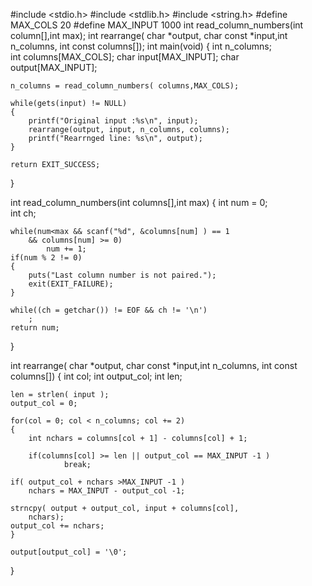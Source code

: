 #include <stdio.h>
#include <stdlib.h>
#include <string.h>
#define	MAX_COLS 20
#define	MAX_INPUT 1000
int read_column_numbers(int column[],int max);
int  rearrange( char *output, char const *input,int n_columns, int const columns[]);
int main(void)
{
	int n_columns;		
	int columns[MAX_COLS];
	char input[MAX_INPUT];
	char output[MAX_INPUT];

	n_columns = read_column_numbers( columns,MAX_COLS);

	while(gets(input) != NULL)
	{
		printf("Original input :%s\n", input);
		rearrange(output, input, n_columns, columns);
		printf("Rearrnged line: %s\n", output);
	}
	
	return EXIT_SUCCESS;
}

int read_column_numbers(int columns[],int  max)
{
	int num = 0;	
	int ch;

	while(num<max && scanf("%d", &columns[num] ) == 1
		&& columns[num] >= 0)
			num += 1;
	if(num % 2 != 0)
	{
		puts("Last column number is not paired.");
		exit(EXIT_FAILURE);
	}

	while((ch = getchar()) != EOF && ch != '\n')
		;
	return num;
}

int  rearrange( char *output, char const *input,int n_columns, int const columns[])
{
	int col;
	int output_col;
	int len;

	len = strlen( input );
	output_col = 0;

	for(col = 0; col < n_columns; col += 2) 
	{
		int nchars = columns[col + 1] - columns[col] + 1;
		
		if(columns[col] >= len || output_col == MAX_INPUT -1 )
				break;

	if( output_col + nchars >MAX_INPUT -1 )
		nchars = MAX_INPUT - output_col -1;
				
	strncpy( output + output_col, input + columns[col],
		nchars);
	output_col += nchars;
	}

 	output[output_col] = '\0';
}
